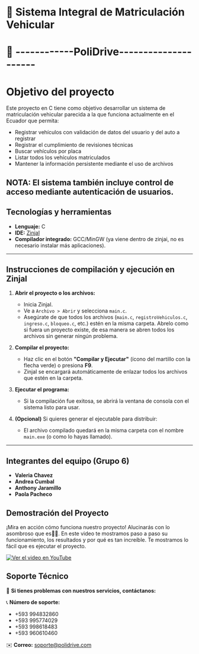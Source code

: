 # 🚗 Sistema Integral de Matriculación Vehicular
# 🚗 ------------PoliDrive---------------------
# Objetivo del proyecto

Este proyecto en C tiene como objetivo desarrollar un sistema de matriculación vehicular parecida a la que funciona actualmente en el Ecuador que permita:

- Registrar vehículos con validación de datos del usuario y del auto a registrar
- Registrar el cumplimiento de revisiones técnicas
- Buscar vehículos por placa
- Listar todos los vehículos matriculados
- Mantener la información persistente mediante el uso de archivos

**NOTA:** El sistema también incluye control de acceso mediante autenticación de usuarios.
---

##  Tecnologías y herramientas
- **Lenguaje:** C
- **IDE:** [ZinjaI](http://zinjai.sourceforge.net/)
- **Compilador integrado:** GCC/MinGW (ya viene dentro de zinjai, no es necesario instalar más aplicaciones).

---

## Instrucciones de compilación y ejecución en **ZinjaI**

1. **Abrir el proyecto o los archivos:**
   - Inicia ZinjaI.
   - Ve a `Archivo > Abrir` y selecciona `main.c`.
   - Asegúrate de que todos los archivos (`main.c`, `registroVehiculos.c`, `ingreso.c`, `bloqueo.c`, etc.) estén en la misma carpeta. Abrelo como si fuera un proyecto existe, de esa manera se abren todos los archivos sin generar ningún problema.

2. **Compilar el proyecto:**
   - Haz clic en el botón **"Compilar y Ejecutar"** (ícono del martillo con la flecha verde) o presiona **F9**.
   - ZinjaI se encargará automáticamente de enlazar todos los archivos que estén en la carpeta.

3. **Ejecutar el programa:**
   - Si la compilación fue exitosa, se abrirá la ventana de consola con el sistema listo para usar.

4. **(Opcional)** Si quieres generar el ejecutable para distribuir:
   - El archivo compilado quedará en la misma carpeta con el nombre `main.exe` (o como lo hayas llamado).
---
##  Integrantes del equipo (Grupo 6)
- **Valeria Chavez**  
- **Andrea Cumbal**  
- **Anthony Jaramillo**
- **Paola Pacheco**
##  Demostración del Proyecto

¡Mira en acción cómo funciona nuestro proyecto! Alucinarás con lo asombroso que es💖😲.
En este video te mostramos paso a paso su funcionamiento, los resultados y por qué es tan increíble. Te mostramos lo fácil que es ejecutar el proyecto.

[![Ver el video en YouTube](https://img.youtube.com/vi/_8VkI8v53Ps/hqdefault.jpg)](https://youtu.be/_8VkI8v53Ps)
## Soporte Técnico

💬 **Si tienes problemas con nuestros servicios, contáctanos:**  

📞 **Número de soporte:**  
- +593 994832860  
- +593 995774029  
- +593 998618483  
- +593 960610460  

✉️ **Correo:** [soporte@polidrive.com](mailto:soporte@polidrive.com)
